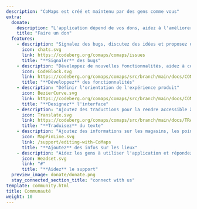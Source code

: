 ```yaml
---
description: "CoMaps est créé et maintenu par des gens comme vous"
extra:
  donate:
    description: "L'application dépend de vos dons, aidez à l'améliorer"
    title: "Faire un don"
  features:
    - description: "Signalez des bugs, discutez des idées et proposez des fonctionnalités"
      icon: chats.svg
      link: https://codeberg.org/comaps/comaps/issues
      title: "**Signaler** des bugs"
    - description: "Développez de nouvelles fonctionnalités, aidez à corriger les bugs et révisez du code"
      icon: CodeBlock.svg
      link: https://codeberg.org/comaps/comaps/src/branch/main/docs/CONTRIBUTING.md
      title: "**Développez** des fonctionnalités"
    - description: "Définir l'orientation de l'expérience produit"
      icon: BezierCurve.svg
      link: https://codeberg.org/comaps/comaps/src/branch/main/docs/CONTRIBUTING.md
      title: "**Designez** l'interface"
    - description: "Ajoutez des traductions pour la rendre accessible à plus de gens à travers le monde"
      icon: Translate.svg
      link: https://codeberg.org/comaps/comaps/src/branch/main/docs/TRANSLATIONS.md
      title: "**Traduisez** du texte"
    - description: "Ajoutez des informations sur les magasins, les points d'intérêt, les sentiers et les transports en commun sur OpenStreetMap"
      icon: MapPinLine.svg
      link: /support/editing-with-CoMaps
      title: "**Ajoutez** des infos sur les lieux"
    - description: "Aidez les gens à utiliser l'application et répondez à des questions"
      icon: Headset.svg
      link: "#"
      title: "**Aidez** le support"
  preview_image: donate/donate.png
  stay_connected_section_title: "connect with us"
template: community.html
title: Communauté
weight: 10
---
```

